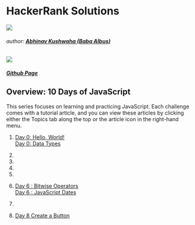 # HackerRank Solutions 
![](https://hrcdn.net/hackerrank/assets/brand/h_mark_sm-9c05999c62674028552f4e813728e591.svg)
###### author: [**Abhinav Kushwaha (Baba Albus)**](http://babaalbus.com/ "http://babaalbus.com/")
![](https://media.licdn.com/dms/image/C5103AQEuWnPed5Pebg/profile-displayphoto-shrink_200_200/0?e=1547683200&v=beta&t=kee-BP4ZNdAQCQiRm76scGI52bC5ib-2etMogMPr5zE)
##### [Github Page](https://abhi9935.github.io/HackerRank/ "https://abhi9935.github.io/HackerRank/")

## Overview: 10 Days of JavaScript
This series focuses on learning and practicing JavaScript. Each challenge comes with a tutorial article, and you can view these articles by clicking either the Topics tab along the top or the article icon in the right-hand menu.

1. [Day 0: Hello, World!](https://github.com/Abhi9935/HackerRank/tree/master/10%20Days%20of%20Javascript/Day%200-1%20Hello%2C%20World!) </br>
   [Day 0: Data Types](https://github.com/Abhi9935/HackerRank/tree/master/10%20Days%20of%20Javascript/Day%200-2%20%20Data%20Types)
2.
3.
4.
5.
6. [Day 6 : Bitwise Operators](https://github.com/Abhi9935/HackerRank/tree/master/10%20Days%20of%20Javascript/Day%206-1%20Bitwise%20Operators)</br>
   [Day 6 : JavaScript Dates](https://github.com/Abhi9935/HackerRank/tree/master/10%20Days%20of%20Javascript/Day%206-2%20JavaScript%20Dates)

7.
8. [Day 8 Create a Button](https://github.com/Abhi9935/HackerRank/tree/master/10%20Days%20of%20Javascript/Day%208%20Create%20a%20Button)

